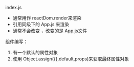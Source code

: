 index.js
- 通常用作 reactDom.render来渲染
- 引用同级下的 App.js 来渲染
- 通常不会改变 ，改变的是 App.js文件

组件编写：
1. 有一个默认的属性对象
2.  使用 Object.assign({},default,props)来获取最终属性对象